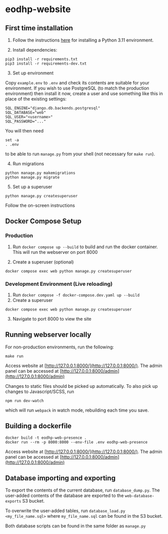 # eodhp-website

## First time installation
1. Follow the instructions [here](https://github.com/UKEODHP/template-python/blob/main/README.md) for installing a 
Python 3.11 environment.

2. Install dependencies:

```commandline
pip3 install -r requirements.txt
pip3 install -r requirements-dev.txt
```

3. Set up environment

Copy `example.env` to `.env` and check its contents are suitable for your environment. If you wish
to use PostgreSQL (to match the production environment) then install it now, create a user and use
something like this in place of the existing settings:

```commandline
SQL_ENGINE="django.db.backends.postgresql"
SQL_DATABASE="web"
SQL_USER="<username>"
SQL_PASSWORD="..."
```

You will then need

```commandline
set -a
. .env
```

to be able to run `manage.py` from your shell (not necessary for `make run`).

4. Run migrations

```commandline
python manage.py makemigrations 
python manage.py migrate 
```

5. Set up a superuser

```commandline
python manage.py createsuperuser
```
Follow the on-screen instructions

## Docker Compose Setup
### Production
1. Run `docker compose up --build` to build and run the docker container. This will run the webserver on port 8000

2. Create a superuser (optional)

```commandline
docker compose exec web python manage.py createsuperuser
```

### Development Environment (Live reloading)
1. Run `docker compose -f docker-compose.dev.yaml up --build`
2. Create a superuser

```commandline
docker compose exec web python manage.py createsuperuser
```

3. Navigate to port 8000 to view the site


## Running webserver locally
For non-production environments, run the following:

```commandline
make run
```

Access website at [http://127.0.0.1:8000/](http://127.0.0.1:8000/). The admin panel can be accessed at [http://127.0.0.1:8000/admin](http://127.0.0.1:8000/admin)

Changes to static files should be picked up automatically. To also pick up changes to Javascript/SCSS, run

```commandline
npm run dev-watch
```

which will run `webpack` in watch mode, rebuilding each time you save.


## Building a dockerfile

```commandline
docker build -t eodhp-web-presence .
docker run --rm -p 8000:8000 --env-file .env eodhp-web-presence
```

Access website at [http://127.0.0.1:8000/](http://127.0.0.1:8000/). The admin panel can be accessed at [http://127.0.0.1:8000/admin](http://127.0.0.1:8000/admin)



## Database importing and exporting

To export the contents of the current database, run `database_dump.py`. The user-added contents of the database are 
exported to the `web-database-exports` S3 bucket.

To overwrite the user-added tables, run `database_load.py <my_file_name.sql>` where `my_file_name.sql` can be found in 
the S3 bucket.

Both database scripts can be found in the same folder as `manage.py`